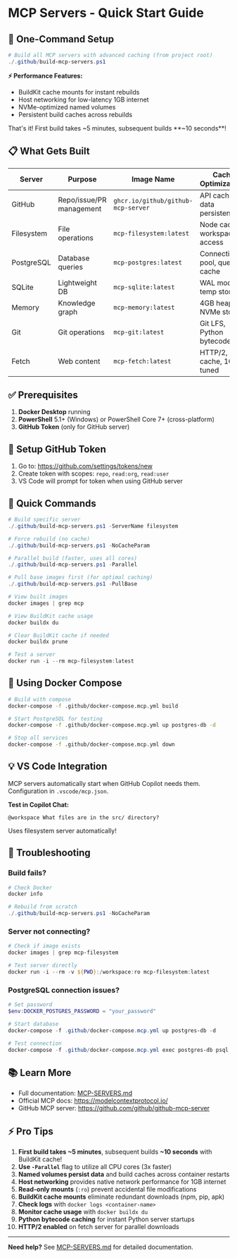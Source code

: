 # MCP Servers - Quick Start Guide

## 🚀 One-Command Setup

```powershell
# Build all MCP servers with advanced caching (from project root)
./.github/build-mcp-servers.ps1
```

**⚡ Performance Features:**
- BuildKit cache mounts for instant rebuilds
- Host networking for low-latency 1GB internet
- NVMe-optimized named volumes
- Persistent build caches across rebuilds

That's it! First build takes ~5 minutes, subsequent builds **~10 seconds**!

## 📋 What Gets Built

| Server | Purpose | Image Name | Cache Optimizations |
|--------|---------|------------|---------------------|
| GitHub | Repo/issue/PR management | `ghcr.io/github/github-mcp-server` | API cache, data persistence |
| Filesystem | File operations | `mcp-filesystem:latest` | Node cache, workspace access |
| PostgreSQL | Database queries | `mcp-postgres:latest` | Connection pool, query cache |
| SQLite | Lightweight DB | `mcp-sqlite:latest` | WAL mode, temp storage |
| Memory | Knowledge graph | `mcp-memory:latest` | 4GB heap, NVMe storage |
| Git | Git operations | `mcp-git:latest` | Git LFS, Python bytecode |
| Fetch | Web content | `mcp-fetch:latest` | HTTP/2, pip cache, 1GB tuned |

## ✅ Prerequisites

1. **Docker Desktop** running
2. **PowerShell** 5.1+ (Windows) or PowerShell Core 7+ (cross-platform)
3. **GitHub Token** (only for GitHub server)

## 🔑 Setup GitHub Token

1. Go to: https://github.com/settings/tokens/new
2. Create token with scopes: `repo`, `read:org`, `read:user`
3. VS Code will prompt for token when using GitHub server

## 🎯 Quick Commands

```powershell
# Build specific server
./.github/build-mcp-servers.ps1 -ServerName filesystem

# Force rebuild (no cache)
./.github/build-mcp-servers.ps1 -NoCacheParam

# Parallel build (faster, uses all cores)
./.github/build-mcp-servers.ps1 -Parallel

# Pull base images first (for optimal caching)
./.github/build-mcp-servers.ps1 -PullBase

# View built images
docker images | grep mcp

# View BuildKit cache usage
docker buildx du

# Clear BuildKit cache if needed
docker buildx prune

# Test a server
docker run -i --rm mcp-filesystem:latest
```

## 🐳 Using Docker Compose

```bash
# Build with compose
docker-compose -f .github/docker-compose.mcp.yml build

# Start PostgreSQL for testing
docker-compose -f .github/docker-compose.mcp.yml up postgres-db -d

# Stop all services
docker-compose -f .github/docker-compose.mcp.yml down
```

## 💡 VS Code Integration

MCP servers automatically start when GitHub Copilot needs them. Configuration in `.vscode/mcp.json`.

**Test in Copilot Chat:**
```
@workspace What files are in the src/ directory?
```
Uses filesystem server automatically!

## 🔧 Troubleshooting

### Build fails?
```powershell
# Check Docker
docker info

# Rebuild from scratch
./.github/build-mcp-servers.ps1 -NoCacheParam
```

### Server not connecting?
```powershell
# Check if image exists
docker images | grep mcp-filesystem

# Test server directly
docker run -i --rm -v ${PWD}:/workspace:ro mcp-filesystem:latest
```

### PostgreSQL connection issues?
```powershell
# Set password
$env:DOCKER_POSTGRES_PASSWORD = "your_password"

# Start database
docker-compose -f .github/docker-compose.mcp.yml up postgres-db -d

# Test connection
docker-compose -f .github/docker-compose.mcp.yml exec postgres-db psql -U postgres
```

## 📚 Learn More

- Full documentation: [MCP-SERVERS.md](./MCP-SERVERS.md)
- Official MCP docs: https://modelcontextprotocol.io/
- GitHub MCP server: https://github.com/github/github-mcp-server

## ⚡ Pro Tips

1. **First build takes ~5 minutes**, subsequent builds **~10 seconds** with BuildKit cache!
2. **Use `-Parallel`** flag to utilize all CPU cores (3x faster)
3. **Named volumes persist data** and build caches across container restarts
4. **Host networking** provides native network performance for 1GB internet
5. **Read-only mounts** (`:ro`) prevent accidental file modifications
6. **BuildKit cache mounts** eliminate redundant downloads (npm, pip, apk)
7. **Check logs** with `docker logs <container-name>`
8. **Monitor cache usage** with `docker buildx du`
9. **Python bytecode caching** for instant Python server startups
10. **HTTP/2 enabled** on fetch server for parallel downloads

---

**Need help?** See [MCP-SERVERS.md](./MCP-SERVERS.md) for detailed documentation.
